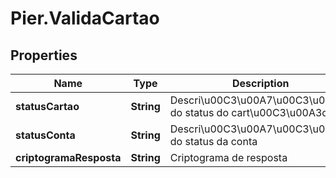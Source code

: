 # Pier.ValidaCartao

## Properties
Name | Type | Description | Notes
------------ | ------------- | ------------- | -------------
**statusCartao** | **String** | Descri\u00C3\u00A7\u00C3\u00A3o do status do cart\u00C3\u00A3o | [optional] 
**statusConta** | **String** | Descri\u00C3\u00A7\u00C3\u00A3o do status da conta | [optional] 
**criptogramaResposta** | **String** | Criptograma de resposta | [optional] 


